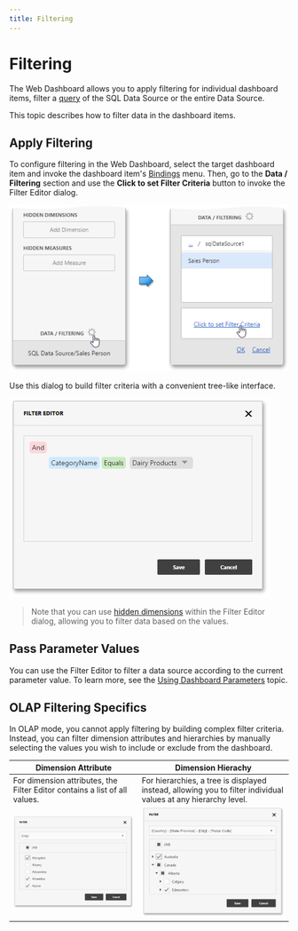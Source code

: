 ```yaml
---
title: Filtering
---
```

# Filtering
The Web Dashboard allows you to apply filtering for individual dashboard items, filter a [query](../../../../dashboard-for-web/articles/web-dashboard-designer-mode/providing-data/working-with-sql-data-sources.md) of the SQL Data Source or the entire Data Source.

This topic describes how to filter data in the dashboard items.

## Apply Filtering
To configure filtering in the Web Dashboard, select the target dashboard item and invoke the dashboard item's [Bindings](../../../../dashboard-for-web/articles/web-dashboard-designer-mode/ui-elements/dashboard-item-menu.md) menu. Then, go to the **Data / Filtering** section and use the **Click to set Filter Criteria** button to invoke the Filter Editor dialog.

![wdd-invoke-filter-editor](../../../images/Img124630.png)

Use this dialog to build filter criteria with a convenient tree-like interface.

![wdd-filter-editor](../../../images/Img124632.png)

> Note that you can use [hidden dimensions](../../../../dashboard-for-web/articles/web-dashboard-designer-mode/binding-dashboard-items-to-data/hidden-data-items.md) within the Filter Editor dialog, allowing you to filter data based on the values.

## Pass Parameter Values
You can use the Filter Editor to filter a data source according to the current parameter value. To learn more, see the [Using Dashboard Parameters](../../../../dashboard-for-web/articles/web-dashboard-designer-mode/data-analysis/dashboard-parameters.md) topic.

## OLAP Filtering Specifics
In OLAP mode, you cannot apply filtering by building complex filter criteria. Instead, you can filter dimension attributes and hierarchies by manually selecting the values you wish to include or exclude from the dashboard.

| Dimension Attribute | Dimension Hierachy |
|---|---|
| For dimension attributes, the Filter Editor contains a list of all values. | For hierarchies, a tree is displayed instead, allowing you to filter individual values at any hierarchy level. |
| ![wdd-olap-filtering-attribute](../../../images/Img124640.png) | ![wdd-olap-filtering-hierarchy](../../../images/Img124639.png) |